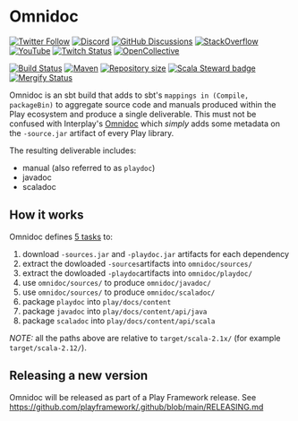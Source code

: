 # Omnidoc

[![Twitter Follow](https://img.shields.io/twitter/follow/playframework?label=follow&style=flat&logo=twitter&color=brightgreen)](https://twitter.com/playframework)
[![Discord](https://img.shields.io/discord/931647755942776882?logo=discord&logoColor=white)](https://discord.gg/g5s2vtZ4Fa)
[![GitHub Discussions](https://img.shields.io/github/discussions/playframework/playframework?&logo=github&color=brightgreen)](https://github.com/playframework/playframework/discussions)
[![StackOverflow](https://img.shields.io/static/v1?label=stackoverflow&logo=stackoverflow&logoColor=fe7a16&color=brightgreen&message=playframework)](https://stackoverflow.com/tags/playframework)
[![YouTube](https://img.shields.io/youtube/channel/views/UCRp6QDm5SDjbIuisUpxV9cg?label=watch&logo=youtube&style=flat&color=brightgreen&logoColor=ff0000)](https://www.youtube.com/channel/UCRp6QDm5SDjbIuisUpxV9cg)
[![Twitch Status](https://img.shields.io/twitch/status/playframework?logo=twitch&logoColor=white&color=brightgreen&label=live%20stream)](https://www.twitch.tv/playframework)
[![OpenCollective](https://img.shields.io/opencollective/all/playframework?label=financial%20contributors&logo=open-collective)](https://opencollective.com/playframework)

[![Build Status](https://github.com/playframework/omnidoc/actions/workflows/build-test.yml/badge.svg)](https://github.com/playframework/omnidoc/actions/workflows/build-test.yml)
[![Maven](https://img.shields.io/maven-central/v/org.playframework/play-omnidoc_2.13.svg?logo=apache-maven)](https://mvnrepository.com/artifact/org.playframework/play-omnidoc_2.13)
[![Repository size](https://img.shields.io/github/repo-size/playframework/omnidoc.svg?logo=git)](https://github.com/playframework/omnidoc)
[![Scala Steward badge](https://img.shields.io/badge/Scala_Steward-helping-blue.svg?style=flat&logo=data:image/png;base64,iVBORw0KGgoAAAANSUhEUgAAAA4AAAAQCAMAAAARSr4IAAAAVFBMVEUAAACHjojlOy5NWlrKzcYRKjGFjIbp293YycuLa3pYY2LSqql4f3pCUFTgSjNodYRmcXUsPD/NTTbjRS+2jomhgnzNc223cGvZS0HaSD0XLjbaSjElhIr+AAAAAXRSTlMAQObYZgAAAHlJREFUCNdNyosOwyAIhWHAQS1Vt7a77/3fcxxdmv0xwmckutAR1nkm4ggbyEcg/wWmlGLDAA3oL50xi6fk5ffZ3E2E3QfZDCcCN2YtbEWZt+Drc6u6rlqv7Uk0LdKqqr5rk2UCRXOk0vmQKGfc94nOJyQjouF9H/wCc9gECEYfONoAAAAASUVORK5CYII=)](https://scala-steward.org)
[![Mergify Status](https://img.shields.io/endpoint.svg?url=https://api.mergify.com/v1/badges/playframework/omnidoc&style=flat)](https://mergify.com)

Omnidoc is an sbt build that adds to sbt's `mappings in (Compile, packageBin)` to aggregate source code and manuals produced within the Play ecosystem and produce a single deliverable. This must not be confused with Interplay's [Omnidoc](https://github.com/playframework/interplay/blob/main/src/main/scala/interplay/Omnidoc.scala) which _simply_ adds some metadata on the `-source.jar` artifact of every Play library. 

The resulting deliverable includes:

 * manual (also referred to as `playdoc`)
 * javadoc
 * scaladoc

## How it works

Omnidoc defines [5 tasks](https://github.com/playframework/omnidoc/blob/70f04533d0f881a9a7f6c1ac5ec6af1d8bb335f9/project/OmnidocBuild.scala#L88-L92) to:

1. download `-sources.jar` and `-playdoc.jar` artifacts for each dependency
2. extract the dowloaded `-sources`artifacts into `omnidoc/sources/` 
3. extract the dowloaded `-playdoc`artifacts into `omnidoc/playdoc/` 
4. use `omnidoc/sources/` to produce `omnidoc/javadoc/`
5. use `omnidoc/sources/` to produce `omnidoc/scaladoc/`
6. package `playdoc` into `play/docs/content`
7. package `javadoc` into `play/docs/content/api/java`
8. package `scaladoc` into `play/docs/content/api/scala`

*NOTE:* all the paths above are relative to `target/scala-2.1x/` (for example `target/scala-2.12/`). 

## Releasing a new version

Omnidoc will be released as part of a Play Framework release. See https://github.com/playframework/.github/blob/main/RELEASING.md
